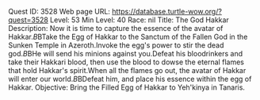 Quest ID: 3528
Web page URL: https://database.turtle-wow.org/?quest=3528
Level: 53
Min Level: 40
Race: nil
Title: The God Hakkar
Description: Now it is time to capture the essence of the avatar of Hakkar.$B$BTake the Egg of Hakkar to the Sanctum of the Fallen God in the Sunken Temple in Azeroth.Invoke the egg's power to stir the dead god.$B$BHe will send his minions against you.Defeat his bloodrinkers and take their Hakkari blood, then use the blood to dowse the eternal flames that hold Hakkar's spirit.When all the flames go out, the avatar of Hakkar will enter our world.$B$BDefeat him, and place his essence within the egg of Hakkar.
Objective: Bring the Filled Egg of Hakkar to Yeh'kinya in Tanaris.
